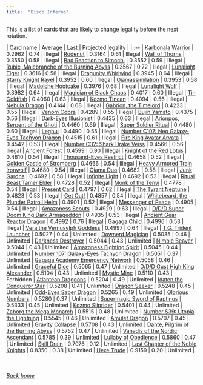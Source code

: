 ```yaml
---
title:  "Disco Inferno"
---
```


This is a list of cards that are likely to change legality before the next rotation.

| Card name | Average | Last | Projected legality |
| :-- |
[Karbonala Warrior](https://db.ygoprodeck.com/card/?search=Karbonala%20Warrior) | 0.2962 | 0.74 | Illegal |
[Rodenut](https://db.ygoprodeck.com/card/?search=Rodenut) | 0.3164 | 0.61 | Illegal |
[Wall of Thorns](https://db.ygoprodeck.com/card/?search=Wall%20of%20Thorns) | 0.3550 | 0.58 | Illegal |
[Bad Reaction to Simochi](https://db.ygoprodeck.com/card/?search=Bad%20Reaction%20to%20Simochi) | 0.3552 | 0.59 | Illegal |
[Rubic, Malebranche of the Burning Abyss](https://db.ygoprodeck.com/card/?search=Rubic,%20Malebranche%20of%20the%20Burning%20Abyss) | 0.3567 | 0.72 | Illegal |
[Lunalight Tiger](https://db.ygoprodeck.com/card/?search=Lunalight%20Tiger) | 0.3616 | 0.58 | Illegal |
[Dragunity Whirlwind](https://db.ygoprodeck.com/card/?search=Dragunity%20Whirlwind) | 0.3945 | 0.64 | Illegal |
[Starry Knight Rayel](https://db.ygoprodeck.com/card/?search=Starry%20Knight%20Rayel) | 0.3952 | 0.60 | Illegal |
[Ojamassimilation](https://db.ygoprodeck.com/card/?search=Ojamassimilation) | 0.3953 | 0.58 | Illegal |
[Madolche Hootcake](https://db.ygoprodeck.com/card/?search=Madolche%20Hootcake) | 0.3976 | 0.68 | Illegal |
[Lunalight Wolf](https://db.ygoprodeck.com/card/?search=Lunalight%20Wolf) | 0.3982 | 0.64 | Illegal |
[Magician of Black Chaos](https://db.ygoprodeck.com/card/?search=Magician%20of%20Black%20Chaos) | 0.4017 | 0.60 | Illegal |
[Tin Goldfish](https://db.ygoprodeck.com/card/?search=Tin%20Goldfish) | 0.4060 | 0.63 | Illegal |
[Kozmo Tincan](https://db.ygoprodeck.com/card/?search=Kozmo%20Tincan) | 0.4094 | 0.56 | Illegal |
[Nebula Dragon](https://db.ygoprodeck.com/card/?search=Nebula%20Dragon) | 0.4144 | 0.68 | Illegal |
[Gabrion, the Timelord](https://db.ygoprodeck.com/card/?search=Gabrion,%20the%20Timelord) | 0.4223 | 0.55 | Illegal |
[Venom Cobra](https://db.ygoprodeck.com/card/?search=Venom%20Cobra) | 0.4289 | 0.55 | Illegal |
[Bujin Yamato](https://db.ygoprodeck.com/card/?search=Bujin%20Yamato) | 0.4375 | 0.56 | Illegal |
[Dark-Eyes Illusionist](https://db.ygoprodeck.com/card/?search=Dark-Eyes%20Illusionist) | 0.4435 | 0.63 | Illegal |
[Arionpos, Serpent of the Ghoti](https://db.ygoprodeck.com/card/?search=Arionpos,%20Serpent%20of%20the%20Ghoti) | 0.4460 | 0.69 | Illegal |
[Super Soldier Ritual](https://db.ygoprodeck.com/card/?search=Super%20Soldier%20Ritual) | 0.4480 | 0.60 | Illegal |
[Leghul](https://db.ygoprodeck.com/card/?search=Leghul) | 0.4490 | 0.55 | Illegal |
[Number C107: Neo Galaxy-Eyes Tachyon Dragon](https://db.ygoprodeck.com/card/?search=Number%20C107:%20Neo%20Galaxy-Eyes%20Tachyon%20Dragon) | 0.4515 | 0.61 | Illegal |
[Fire King Avatar Arvata](https://db.ygoprodeck.com/card/?search=Fire%20King%20Avatar%20Arvata) | 0.4542 | 0.53 | Illegal |
[Number C32: Shark Drake Veiss](https://db.ygoprodeck.com/card/?search=Number%20C32:%20Shark%20Drake%20Veiss) | 0.4566 | 0.56 | Illegal |
[Ancient Forest](https://db.ygoprodeck.com/card/?search=Ancient%20Forest) | 0.4599 | 0.90 | Illegal |
[Knight of the Red Lotus](https://db.ygoprodeck.com/card/?search=Knight%20of%20the%20Red%20Lotus) | 0.4610 | 0.54 | Illegal |
[Thousand-Eyes Restrict](https://db.ygoprodeck.com/card/?search=Thousand-Eyes%20Restrict) | 0.4658 | 0.52 | Illegal |
[Golden Castle of Stromberg](https://db.ygoprodeck.com/card/?search=Golden%20Castle%20of%20Stromberg) | 0.4666 | 0.54 | Illegal |
[Heavy Armored Train Ironwolf](https://db.ygoprodeck.com/card/?search=Heavy%20Armored%20Train%20Ironwolf) | 0.4680 | 0.54 | Illegal |
[Ojama Duo](https://db.ygoprodeck.com/card/?search=Ojama%20Duo) | 0.4682 | 0.58 | Illegal |
[Junk Gardna](https://db.ygoprodeck.com/card/?search=Junk%20Gardna) | 0.4692 | 0.58 | Illegal |
[Infinite Light](https://db.ygoprodeck.com/card/?search=Infinite%20Light) | 0.4692 | 0.53 | Illegal |
[Ritual Beast Tamer Elder](https://db.ygoprodeck.com/card/?search=Ritual%20Beast%20Tamer%20Elder) | 0.4728 | 0.52 | Illegal |
[Monk of the Tenyi](https://db.ygoprodeck.com/card/?search=Monk%20of%20the%20Tenyi) | 0.4778 | 0.54 | Illegal |
[Present Card](https://db.ygoprodeck.com/card/?search=Present%20Card) | 0.4797 | 0.62 | Illegal |
[The Tyrant Neptune](https://db.ygoprodeck.com/card/?search=The%20Tyrant%20Neptune) | 0.4823 | 0.53 | Illegal |
[Get Out!](https://db.ygoprodeck.com/card/?search=Get%20Out!) | 0.4857 | 0.54 | Illegal |
[Whitebeard, the Plunder Patroll Helm](https://db.ygoprodeck.com/card/?search=Whitebeard,%20the%20Plunder%20Patroll%20Helm) | 0.4901 | 0.52 | Illegal |
[Messenger of Peace](https://db.ygoprodeck.com/card/?search=Messenger%20of%20Peace) | 0.4905 | 0.54 | Illegal |
[Amazoness Scouts](https://db.ygoprodeck.com/card/?search=Amazoness%20Scouts) | 0.4929 | 0.63 | Illegal |
[D/D/D Super Doom King Dark Armageddon](https://db.ygoprodeck.com/card/?search=D/D/D%20Super%20Doom%20King%20Dark%20Armageddon) | 0.4935 | 0.53 | Illegal |
[Ancient Gear Reactor Dragon](https://db.ygoprodeck.com/card/?search=Ancient%20Gear%20Reactor%20Dragon) | 0.4992 | 0.76 | Illegal |
[Gagaga Child](https://db.ygoprodeck.com/card/?search=Gagaga%20Child) | 0.4996 | 0.53 | Illegal |
[Vera the Vernusylph Goddess](https://db.ygoprodeck.com/card/?search=Vera%20the%20Vernusylph%20Goddess) | 0.4997 | 0.64 | Illegal |
[T.G. Trident Launcher](https://db.ygoprodeck.com/card/?search=T.G.%20Trident%20Launcher) | 0.5027 | 0.44 | Unlimited |
[Downerd Magician](https://db.ygoprodeck.com/card/?search=Downerd%20Magician) | 0.5035 | 0.46 | Unlimited |
[Darkness Destroyer](https://db.ygoprodeck.com/card/?search=Darkness%20Destroyer) | 0.5044 | 0.43 | Unlimited |
[Nimble Beaver](https://db.ygoprodeck.com/card/?search=Nimble%20Beaver) | 0.5044 | 0.43 | Unlimited |
[Amazoness Fighting Spirit](https://db.ygoprodeck.com/card/?search=Amazoness%20Fighting%20Spirit) | 0.5045 | 0.44 | Unlimited |
[Number 107: Galaxy-Eyes Tachyon Dragon](https://db.ygoprodeck.com/card/?search=Number%20107:%20Galaxy-Eyes%20Tachyon%20Dragon) | 0.5051 | 0.37 | Unlimited |
[Gagaga Academy Emergency Network](https://db.ygoprodeck.com/card/?search=Gagaga%20Academy%20Emergency%20Network) | 0.5058 | 0.46 | Unlimited |
[Graceful Dice](https://db.ygoprodeck.com/card/?search=Graceful%20Dice) | 0.5065 | 0.47 | Unlimited |
[D/D/D Gust High King Alexander](https://db.ygoprodeck.com/card/?search=D/D/D%20Gust%20High%20King%20Alexander) | 0.5104 | 0.43 | Unlimited |
[Mystic Mine](https://db.ygoprodeck.com/card/?search=Mystic%20Mine) | 0.5110 | 0.43 | Forbidden |
[Atlantean Dragoons](https://db.ygoprodeck.com/card/?search=Atlantean%20Dragoons) | 0.5204 | 0.49 | Unlimited |
[Idaten the Conqueror Star](https://db.ygoprodeck.com/card/?search=Idaten%20the%20Conqueror%20Star) | 0.5208 | 0.41 | Unlimited |
[Dragon Seeker](https://db.ygoprodeck.com/card/?search=Dragon%20Seeker) | 0.5248 | 0.45 | Unlimited |
[Odd-Eyes Saber Dragon](https://db.ygoprodeck.com/card/?search=Odd-Eyes%20Saber%20Dragon) | 0.5265 | 0.49 | Unlimited |
[Glorious Numbers](https://db.ygoprodeck.com/card/?search=Glorious%20Numbers) | 0.5280 | 0.37 | Unlimited |
[Supermagic Sword of Raptinus](https://db.ygoprodeck.com/card/?search=Supermagic%20Sword%20of%20Raptinus) | 0.5333 | 0.45 | Unlimited |
[Kozmo Sliprider](https://db.ygoprodeck.com/card/?search=Kozmo%20Sliprider) | 0.5401 | 0.44 | Unlimited |
[Zaborg the Mega Monarch](https://db.ygoprodeck.com/card/?search=Zaborg%20the%20Mega%20Monarch) | 0.5515 | 0.48 | Unlimited |
[Number S39: Utopia the Lightning](https://db.ygoprodeck.com/card/?search=Number%20S39:%20Utopia%20the%20Lightning) | 0.5545 | 0.46 | Unlimited |
[Amulet Dragon](https://db.ygoprodeck.com/card/?search=Amulet%20Dragon) | 0.5707 | 0.45 | Unlimited |
[Gravity Collapse](https://db.ygoprodeck.com/card/?search=Gravity%20Collapse) | 0.5708 | 0.43 | Unlimited |
[Dante, Pilgrim of the Burning Abyss](https://db.ygoprodeck.com/card/?search=Dante,%20Pilgrim%20of%20the%20Burning%20Abyss) | 0.5752 | 0.47 | Unlimited |
[Vanadis of the Nordic Ascendant](https://db.ygoprodeck.com/card/?search=Vanadis%20of%20the%20Nordic%20Ascendant) | 0.5785 | 0.39 | Unlimited |
[Lullaby of Obedience](https://db.ygoprodeck.com/card/?search=Lullaby%20of%20Obedience) | 0.5860 | 0.47 | Unlimited |
[Skill Drain](https://db.ygoprodeck.com/card/?search=Skill%20Drain) | 0.7076 | 0.12 | Unlimited |
[Last Chapter of the Noble Knights](https://db.ygoprodeck.com/card/?search=Last%20Chapter%20of%20the%20Noble%20Knights) | 0.8350 | 0.38 | Unlimited |
[Hexe Trude](https://db.ygoprodeck.com/card/?search=Hexe%20Trude) | 0.9159 | 0.20 | Unlimited |

<br>

###### [Back home](index)